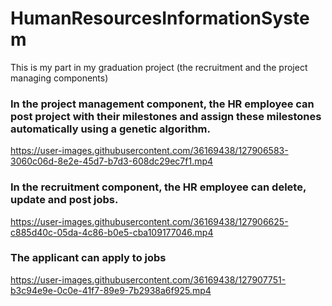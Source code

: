 # HumanResourcesInformationSystem
This is my part in my graduation project (the recruitment and the project managing components)


### In the project management component, the HR employee can post project with their milestones and assign these milestones automatically using a genetic algorithm.

https://user-images.githubusercontent.com/36169438/127906583-3060c06d-8e2e-45d7-b7d3-608dc29ec7f1.mp4

### In the recruitment component, the HR employee can delete, update and post jobs.

https://user-images.githubusercontent.com/36169438/127906625-c885d40c-05da-4c86-b0e5-cba109177046.mp4

### The applicant can apply to jobs


https://user-images.githubusercontent.com/36169438/127907751-b3c94e9e-0c0e-41f7-89e9-7b2938a6f925.mp4


